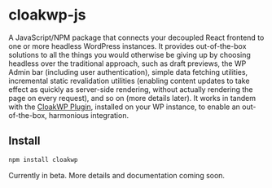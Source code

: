 # cloakwp-js

A JavaScript/NPM package that connects your decoupled React frontend to one or more headless WordPress instances. It provides out-of-the-box solutions to all the things you would otherwise be giving up by choosing headless over the traditional approach, such as draft previews, the WP Admin bar (including user authentication), simple data fetching utilities, incremental static revalidation utilities (enabling content updates to take effect as quickly as server-side rendering, without actually rendering the page on every request), and so on (more details later). It works in tandem with the [CloakWP Plugin](https://github.com/cloak-labs/cloakwp-plugin), installed on your WP instance, to enable an out-of-the-box, harmonious integration.

## Install

```bash
npm install cloakwp
```

Currently in beta. More details and documentation coming soon.

